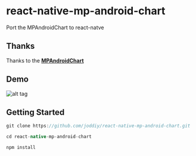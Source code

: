 # react-native-mp-android-chart
Port the MPAndroidChart to react-natve

Thanks
-----
Thanks to the  [**MPAndroidChart**](https://github.com/PhilJay/MPAndroidChart)

Demo
-----
![alt tag](https://github.com/joddiy/react-native-mp-android-chart/blob/master/screenshots/1.png)


Getting Started
-----
 ```gradle
git clone https://github.com/joddiy/react-native-mp-android-chart.git

cd react-native-mp-android-chart

npm install 
```



